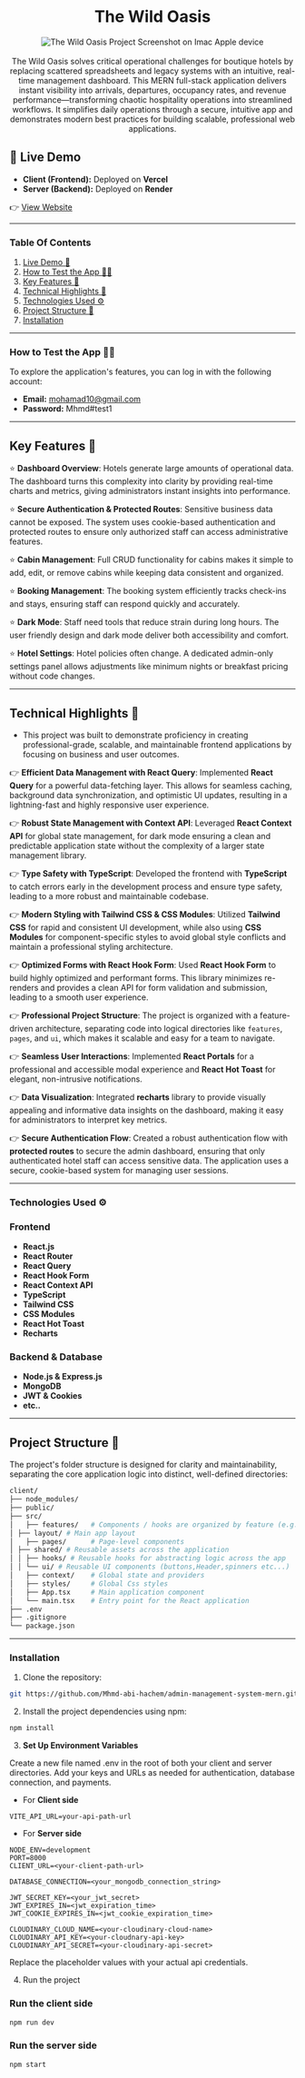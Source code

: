 <h1 align="center">The Wild Oasis</h1>

<div align="center">
  <img src="./client/public/mockup-1.jpg" alt="The Wild Oasis Project Screenshot on Imac Apple device" style="max-width: 100%; height: auto;" />
</div>

<br/>

<div align="center">
  The Wild Oasis solves critical operational challenges for boutique hotels by replacing scattered spreadsheets and legacy systems with an intuitive, real-time management dashboard. This MERN full-stack application delivers instant visibility into arrivals, departures, occupancy rates, and revenue performance—transforming chaotic hospitality operations into streamlined workflows. It simplifies daily operations through a secure, intuitive app and demonstrates modern best practices for building scalable, professional web applications.
</div>

<span id="live-demo"></span>

## 🚀 Live Demo

- **Client (Frontend):** Deployed on **Vercel**
- **Server (Backend):** Deployed on **Render**

👉 [View Website](https://app-the-wild-oasis.vercel.app)

---

### Table Of Contents

1. [Live Demo 🚀](#live-demo)
2. [How to Test the App 👨‍💻](#test-app)
3. [Key Features 🎯](#key-features)
4. [Technical Highlights 🚀](#technical-highlights)
5. [Technologies Used ⚙](#technologies-used)
6. [Project Structure 📂](#project-structure)
7. [Installation](#installation)

---

<span id="test-app"></span>

### How to Test the App 👨‍💻

To explore the application's features, you can log in with the following account:

- **Email:** mohamad10@gmail.com
- **Password:** Mhmd#test1

---

<span id="key-features"></span>

## Key Features 🎯

⭐ **Dashboard Overview**: Hotels generate large amounts of operational data. The dashboard turns this complexity into clarity by providing real-time charts and metrics, giving administrators instant insights into performance.

⭐ **Secure Authentication & Protected Routes**: Sensitive business data cannot be exposed. The system uses cookie-based authentication and protected routes to ensure only authorized staff can access administrative features.

⭐ **Cabin Management**: Full CRUD functionality for cabins makes it simple to add, edit, or remove cabins while keeping data consistent and organized.

⭐ **Booking Management**: The booking system efficiently tracks check-ins and stays, ensuring staff can respond quickly and accurately.

⭐ **Dark Mode**: Staff need tools that reduce strain during long hours. The user friendly design and dark mode deliver both accessibility and comfort.

⭐ **Hotel Settings**: Hotel policies often change. A dedicated admin-only settings panel allows adjustments like minimum nights or breakfast pricing without code changes.

---

<span id="technical-highlights"></span>

## Technical Highlights 🚀

- This project was built to demonstrate proficiency in creating professional-grade, scalable, and maintainable frontend applications by focusing on business and user outcomes.

👉 **Efficient Data Management with React Query**: Implemented **React Query** for a powerful data-fetching layer. This allows for seamless caching, background data synchronization, and optimistic UI updates, resulting in a lightning-fast and highly responsive user experience.

👉 **Robust State Management with Context API**: Leveraged **React Context API** for global state management, for dark mode ensuring a clean and predictable application state without the complexity of a larger state management library.

👉 **Type Safety with TypeScript**: Developed the frontend with **TypeScript** to catch errors early in the development process and ensure type safety, leading to a more robust and maintainable codebase.

👉 **Modern Styling with Tailwind CSS & CSS Modules**: Utilized **Tailwind CSS** for rapid and consistent UI development, while also using **CSS Modules** for component-specific styles to avoid global style conflicts and maintain a professional styling architecture.

👉 **Optimized Forms with React Hook Form**: Used **React Hook Form** to build highly optimized and performant forms. This library minimizes re-renders and provides a clean API for form validation and submission, leading to a smooth user experience.

👉 **Professional Project Structure**: The project is organized with a feature-driven architecture, separating code into logical directories like `features`, `pages`, and `ui`, which makes it scalable and easy for a team to navigate.

👉 **Seamless User Interactions**: Implemented **React Portals** for a professional and accessible modal experience and **React Hot Toast** for elegant, non-intrusive notifications.

👉 **Data Visualization**: Integrated **recharts** library to provide visually appealing and informative data insights on the dashboard, making it easy for administrators to interpret key metrics.

👉 **Secure Authentication Flow**: Created a robust authentication flow with **protected routes** to secure the admin dashboard, ensuring that only authenticated hotel staff can access sensitive data. The application uses a secure, cookie-based system for managing user sessions.

---

<span id="technologies-used"></span>

### Technologies Used ⚙️

### Frontend

- **React.js**
- **React Router**
- **React Query**
- **React Hook Form**
- **React Context API**
- **TypeScript**
- **Tailwind CSS**
- **CSS Modules**
- **React Hot Toast**
- **Recharts**

### Backend & Database

- **Node.js & Express.js**
- **MongoDB**
- **JWT & Cookies**
- **etc..**

---

<span id="project-structure"></span>

## Project Structure 📁

The project's folder structure is designed for clarity and maintainability, separating the core application logic into distinct, well-defined directories:

```bash
client/
├── node_modules/
├── public/
├── src/
│   ├── features/   # Components / hooks are organized by feature (e.g., cabins, authentication, dashboard ...)
│ ├── layout/ # Main app layout
│   ├── pages/      # Page-level components
│ ├── shared/ # Reusable assets across the application
│ │ ├── hooks/ # Reusable hooks for abstracting logic across the app
│ │ └── ui/ # Reusable UI components (buttons,Header,spinners etc...)
│   ├── context/    # Global state and providers
│   ├── styles/     # Global Css styles
│   ├── App.tsx     # Main application component
│   └── main.tsx    # Entry point for the React application
├── .env
├── .gitignore
└── package.json
```

---

<span id="installation"></span>

### **Installation**

1. Clone the repository:

```bash
git https://github.com/Mhmd-abi-hachem/admin-management-system-mern.git
```

2. Install the project dependencies using npm:

```bash
npm install
```

3. **Set Up Environment Variables**

Create a new file named .env in the root of both your client and server directories. Add your keys and URLs as needed for authentication, database connection, and payments.

- For **Client side**

```env
VITE_API_URL=your-api-path-url
```

- For **Server side**

```env
NODE_ENV=development
PORT=8000
CLIENT_URL=<your-client-path-url>

DATABASE_CONNECTION=<your_mongodb_connection_string>

JWT_SECRET_KEY=<your_jwt_secret>
JWT_EXPIRES_IN=<jwt_expiration_time>
JWT_COOKIE_EXPIRES_IN=<jwt_cookie_expiration_time>

CLOUDINARY_CLOUD_NAME=<your-cloudinary-cloud-name>
CLOUDINARY_API_KEY=<your-cloudnary-api-key>
CLOUDINARY_API_SECRET=<your-cloudinary-api-secret>
```

Replace the placeholder values with your actual api credentials.

4. Run the project

### Run the client side

```bash
npm run dev
```

### Run the server side

```bash
npm start
```
